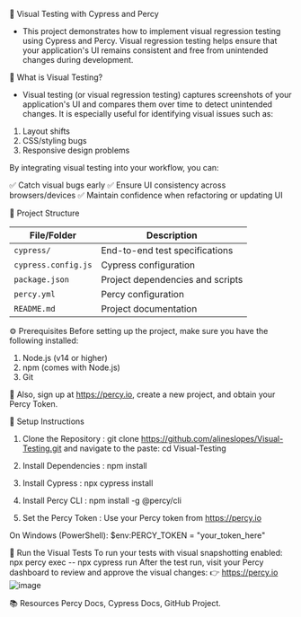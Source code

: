 📸 Visual Testing with Cypress and Percy

- This project demonstrates how to implement visual regression testing using Cypress and Percy. Visual regression testing helps ensure that your application's UI remains consistent and free from unintended changes during development.

🧐 What is Visual Testing?

- Visual testing (or visual regression testing) captures screenshots of your application's UI and compares them over time to detect unintended changes. It is especially useful for identifying visual issues such as:

1. Layout shifts
2. CSS/styling bugs
3. Responsive design problems

By integrating visual testing into your workflow, you can:

✅ Catch visual bugs early
✅ Ensure UI consistency across browsers/devices
✅ Maintain confidence when refactoring or updating UI

📁 Project Structure

| File/Folder         | Description                      |
| ------------------- | -------------------------------- |
| `cypress/`          | End-to-end test specifications   |
| `cypress.config.js` | Cypress configuration            |
| `package.json`      | Project dependencies and scripts |
| `percy.yml`         | Percy configuration              |
| `README.md`         | Project documentation            |

⚙️ Prerequisites
Before setting up the project, make sure you have the following installed:

1. Node.js (v14 or higher)
2. npm (comes with Node.js)
3. Git

🔐 Also, sign up at https://percy.io, create a new project, and obtain your Percy Token.

🚀 Setup Instructions
1. Clone the Repository : git clone https://github.com/alineslopes/Visual-Testing.git
and navigate to the paste: cd Visual-Testing

2. Install Dependencies : npm install

3. Install Cypress : npx cypress install

4. Install Percy CLI : npm install -g @percy/cli

5. Set the Percy Token : Use your Percy token from https://percy.io

On Windows (PowerShell): $env:PERCY_TOKEN = "your_token_here"

🧪 Run the Visual Tests
To run your tests with visual snapshotting enabled:
npx percy exec -- npx cypress run
After the test run, visit your Percy dashboard to review and approve the visual changes:
👉 https://percy.io
![image](https://github.com/user-attachments/assets/286056ce-b51f-4fa2-a652-dc19901ca38e)


📚 Resources
Percy Docs, 
Cypress Docs, 
GitHub Project.


